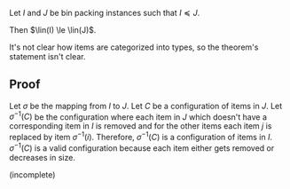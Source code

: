 Let $I$ and $J$ be bin packing instances such that $I \preceq J$.
$\newcommand{\lin}{\operatorname{lin}}\newcommand{\LP}{\operatorname{LP}}$

Then $\lin(I) \le \lin(J)$.

<span class="text-danger">It's not clear how items are categorized into types,
so the theorem's statement isn't clear.</span>

## Proof

Let $\sigma$ be the mapping from $I$ to $J$.
Let $C$ be a configuration of items in $J$. Let $\sigma^{-1}(C)$ be the configuration where
each item in $J$ which doesn't have a corresponding item in $I$ is removed
and for the other items each item $j$ is replaced by item $\sigma^{-1}(i)$.
Therefore, $\sigma^{-1}(C)$ is a configuration of items in $I$.
$\sigma^{-1}(C)$ is a valid configuration because each item either gets removed or decreases in size.

<span class="text-danger">(incomplete)</a>
